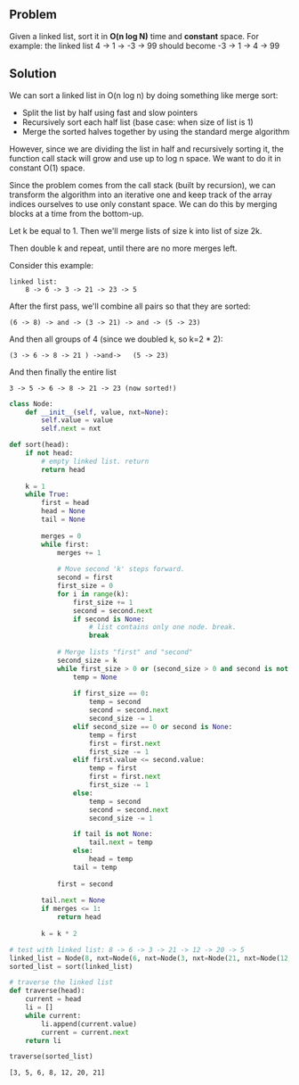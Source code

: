 
## Problem
Given a linked list, sort it in **O(n log N)** time and **constant** space.
For example: the linked list 4 -> 1 -> -3 -> 99 should become
-3 -> 1 -> 4 -> 99

## Solution
We can sort a linked list in O(n log n) by doing something like merge sort:

- Split the list by half using fast and slow pointers
- Recursively sort each half list (base case: when size of list is 1)
- Merge the sorted halves together by using the standard merge algorithm

However, since we are dividing the list in half and recursively sorting it, the function call stack will grow and use up to log n space. We want to do it in constant O(1) space.

Since the problem comes from the call stack (built by recursion), we can transform the algorithm into an iterative one and keep track of the array indices ourselves to use only constant space.
We can do this by merging blocks at a time from the bottom-up. 

Let k be equal to 1. Then  we'll merge lists of size k into list of size 2k.

Then double k and repeat, until there are no more merges left.

Consider this example: 
```
linked list:
    8 -> 6 -> 3 -> 21 -> 23 -> 5
```

After the first pass, we'll combine all pairs so that they are sorted:
```
(6 -> 8) -> and -> (3 -> 21) -> and -> (5 -> 23)
```
And then all groups of 4 (since we doubled k, so k=2 * 2):
```
(3 -> 6 -> 8 -> 21 ) ->and->   (5 -> 23)
```
And then finally the entire list
```
3 -> 5 -> 6 -> 8 -> 21 -> 23 (now sorted!)
```


```python
class Node:
    def __init__(self, value, nxt=None):
        self.value = value
        self.next = nxt

def sort(head):
    if not head:
        # empty linked list. return
        return head
    
    k = 1
    while True:
        first = head
        head = None
        tail = None
        
        merges = 0
        while first:
            merges += 1
            
            # Move second 'k' steps forward.
            second = first
            first_size = 0
            for i in range(k):
                first_size += 1
                second = second.next
                if second is None:
                    # list contains only one node. break.
                    break
            
            # Merge lists "first" and "second"
            second_size = k
            while first_size > 0 or (second_size > 0 and second is not None):
                temp = None
                
                if first_size == 0:
                    temp = second
                    second = second.next
                    second_size -= 1
                elif second_size == 0 or second is None:
                    temp = first
                    first = first.next
                    first_size -= 1
                elif first.value <= second.value:
                    temp = first
                    first = first.next
                    first_size -= 1
                else:
                    temp = second
                    second = second.next
                    second_size -= 1

                if tail is not None:
                    tail.next = temp
                else:
                    head = temp
                tail = temp
            
            first = second
            
        tail.next = None
        if merges <= 1:
            return head
        
        k = k * 2
```


```python
# test with linked list: 8 -> 6 -> 3 -> 21 -> 12 -> 20 -> 5
linked_list = Node(8, nxt=Node(6, nxt=Node(3, nxt=Node(21, nxt=Node(12, nxt=Node(20, nxt=Node(5)))))))
sorted_list = sort(linked_list)

# traverse the linked list
def traverse(head):
    current = head
    li = []
    while current:
        li.append(current.value)
        current = current.next
    return li

traverse(sorted_list)
```




    [3, 5, 6, 8, 12, 20, 21]




```python

```


```python

```
